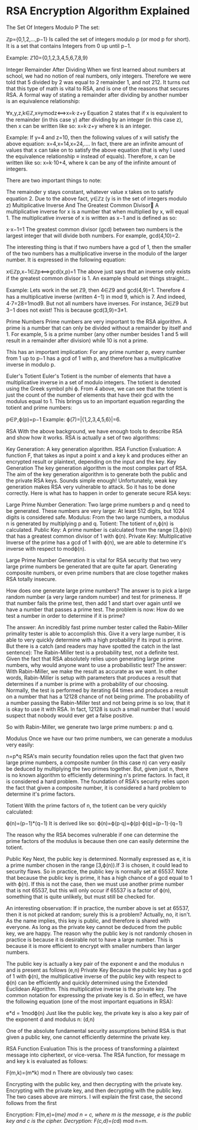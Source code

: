 # RSA Encryption Algorithm Explained 


The Set Of Integers Modulo P
The set:

ℤp={0,1,2,...,p−1}
Is called the set of integers modulo p (or mod p for short). It is a set that contains Integers from 0 up until p−1.

Example: ℤ10={0,1,2,3,4,5,6,7,8,9}

Integer Remainder After Dividing
When we first learned about numbers at school, we had no notion of real numbers, only integers. Therefore we were told that 5 divided by 2 was equal to 2 remainder 1, and not 212. It turns out that this type of math is vital to RSA, and is one of the reasons that secures RSA. A formal way of stating a remainder after dividing by another number is an equivalence relationship:

∀x,y,z,k∈ℤ,x≡ymodz⟺x=k⋅z+y
Equation 2 states that if x is equivalent to the remainder (in this case y) after dividing by an integer (in this case z), then x can be written like so: x=k⋅z+y where k is an integer.

Example: If y=4 and z=10, then the following values of x will satisfy the above equation: x=4,x=14,x=24,.... In fact, there are an infinite amount of values that x can take on to satisfy the above equation (that is why I used the equivalence relationship ≡ instead of equals). Therefore, x can be written like so: x=k⋅10+4, where k can be any of the infinite amount of integers.

There are two important things to note:

The remainder y stays constant, whatever value x takes on to satisfy equation 2.
Due to the above fact, y∈ℤz (y is in the set of integers modulo z)
Multiplicative Inverse And The Greatest Common Divisor
A multiplicative inverse for x is a number that when multiplied by x, will equal 1. The multiplicative inverse of x is written as x−1 and is defined as so:

x⋅x−1=1
The greatest common divisor (gcd) between two numbers is the largest integer that will divide both numbers. For example, gcd(4,10)=2.

The interesting thing is that if two numbers have a gcd of 1, then the smaller of the two numbers has a multiplicative inverse in the modulo of the larger number. It is expressed in the following equation:

x∈ℤp,x−1∈ℤp⟺gcd(x,p)=1
The above just says that an inverse only exists if the greatest common divisor is 1. An example should set things straight...

Example: Lets work in the set ℤ9, then 4∈ℤ9 and gcd(4,9)=1. Therefore 4 has a multiplicative inverse (written 4−1) in mod 9, which is 7. And indeed, 4⋅7=28=1mod9. But not all numbers have inverses. For instance, 3∈ℤ9 but 3−1 does not exist! This is because gcd(3,9)=3≠1.

Prime Numbers
Prime numbers are very important to the RSA algorithm. A prime is a number that can only be divided without a remainder by itself and 1. For example, 5 is a prime number (any other number besides 1 and 5 will result in a remainder after division) while 10 is not a prime.

This has an important implication: For any prime number p, every number from 1 up to p−1 has a gcd of 1 with p, and therefore has a multiplicative inverse in modulo p.

Euler's Totient
Euler's Totient is the number of elements that have a multiplicative inverse in a set of modulo integers. The totient is denoted using the Greek symbol phi ϕ. From 4 above, we can see that the totient is just the count of the number of elements that have their gcd with the modulus equal to 1. This brings us to an important equation regarding the totient and prime numbers:

p∈ℙ,ϕ(p)=p−1
Example: ϕ(7)=|{1,2,3,4,5,6}|=6.

RSA
With the above background, we have enough tools to describe RSA and show how it works. RSA is actually a set of two algorithms:

Key Generation: A key generation algorithm.
RSA Function Evaluation: A function F, that takes as input a point x and a key k and produces either an encrypted result or plaintext, depending on the input and the key.
Key Generation
The key generation algorithm is the most complex part of RSA. The aim of the key generation algorithm is to generate both the public and the private RSA keys. Sounds simple enough! Unfortunately, weak key generation makes RSA very vulnerable to attack. So it has to be done correctly. Here is what has to happen in order to generate secure RSA keys:

Large Prime Number Generation: Two large prime numbers p and q need to be generated. These numbers are very large: At least 512 digits, but 1024 digits is considered safe.
Modulus: From the two large numbers, a modulus n is generated by multiplying p and q.
Totient: The totient of n,ϕ(n) is calculated.
Public Key: A prime number is calculated from the range [3,ϕ(n)) that has a greatest common divisor of 1 with ϕ(n).
Private Key: Multiplicative Inverse of the prime has a gcd of 1 with ϕ(n), we are able to determine it's inverse with respect to modϕ(n).

Large Prime Number Generation
It is vital for RSA security that two very large prime numbers be generated that are quite far apart. Generating composite numbers, or even prime numbers that are close together makes RSA totally insecure.

How does one generate large prime numbers? The answer is to pick a large random number (a very large random number) and test for primeness. If that number fails the prime test, then add 1 and start over again until we have a number that passes a prime test. The problem is now: How do we test a number in order to determine if it is prime?

The answer: An incredibly fast prime number tester called the Rabin-Miller primality tester is able to accomplish this. Give it a very large number, it is able to very quickly determine with a high probability if its input is prime. But there is a catch (and readers may have spotted the catch in the last sentence): The Rabin-Miller test is a probability test, not a definite test. Given the fact that RSA absolutely relies upon generating large prime numbers, why would anyone want to use a probabilistic test? The answer: With Rabin-Miller, we make the result as accurate as we want. In other words, Rabin-Miller is setup with parameters that produces a result that determines if a number is prime with a probability of our choosing. Normally, the test is performed by iterating 64 times and produces a result on a number that has a 12128 chance of not being prime. The probability of a number passing the Rabin-Miller test and not being prime is so low, that it is okay to use it with RSA. In fact, 12128 is such a small number that I would suspect that nobody would ever get a false positive.

So with Rabin-Miller, we generate two large prime numbers: p and q.

Modulus
Once we have our two prime numbers, we can generate a modulus very easily:

n=p*q
RSA's main security foundation relies upon the fact that given two large prime numbers, a composite number (in this case n) can very easily be deduced by multiplying the two primes together. But, given just n, there is no known algorithm to efficiently determining n's prime factors. In fact, it is considered a hard problem. The foundation of RSA's security relies upon the fact that given a composite number, it is considered a hard problem to determine it's prime factors.

Totient
With the prime factors of n, the totient can be very quickly calculated:

ϕ(n)=(p−1)*(q−1)
It is derived like so:
ϕ(n)=ϕ(p⋅q)=ϕ(p)⋅ϕ(q)=(p−1)⋅(q−1)

The reason why the RSA becomes vulnerable if one can determine the prime factors of the modulus is because then one can easily determine the totient.

Public Key
Next, the public key is determined. Normally expressed as e, it is a prime number chosen in the range [3,ϕ(n)).If 3 is chosen, it could lead to security flaws. So in practice, the public key is normally set at 65537. Note that because the public key is prime, it has a high chance of a gcd equal to 1 with ϕ(n). If this is not the case, then we must use another prime number that is not 65537, but this will only occur if 65537 is a factor of ϕ(n), something that is quite unlikely, but must still be checked for.

An interesting observation: If in practice, the number above is set at 65537, then it is not picked at random; surely this is a problem? Actually, no, it isn't. As the name implies, this key is public, and therefore is shared with everyone. As long as the private key cannot be deduced from the public key, we are happy. The reason why the public key is not randomly chosen in practice is because it is desirable not to have a large number. This is because it is more efficient to encrypt with smaller numbers than larger numbers.

The public key is actually a key pair of the exponent e and the modulus n and is present as follows
(e,n)
Private Key
Because the public key has a gcd of 1 with ϕ(n), the multiplicative inverse of the public key with respect to ϕ(n) can be efficiently and quickly determined using the Extended Euclidean Algorithm. This multiplicative inverse is the private key. The common notation for expressing the private key is d. So in effect, we have the following equation (one of the most important equations in RSA):

e*d = 1modϕ(n)
Just like the public key, the private key is also a key pair of the exponent d and modulus n:
(d,n)

One of the absolute fundamental security assumptions behind RSA is that given a public key, one cannot efficiently determine the private key.

RSA Function Evaluation
This is the process of transforming a plaintext message into ciphertext, or vice-versa. The RSA function, for message m and key k is evaluated as follows:

F(m,k)=(m*k) mod n
There are obviously two cases:

Encrypting with the public key, and then decrypting with the private key.
Encrypting with the private key, and then decrypting with the public key.
The two cases above are mirrors. I will explain the first case, the second follows from the first

Encryption: F(m,e)=(m*e) mod n = c, where m is the message, e is the public key and c is the cipher.
Decryption: F(c,d)=(c*d) mod n=m.
